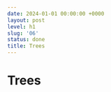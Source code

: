 ```yaml
---
date: 2024-01-01 00:00:00 +0000
layout: post
level: h1
slug: '06'
status: done
title: Trees
---
```


# Trees